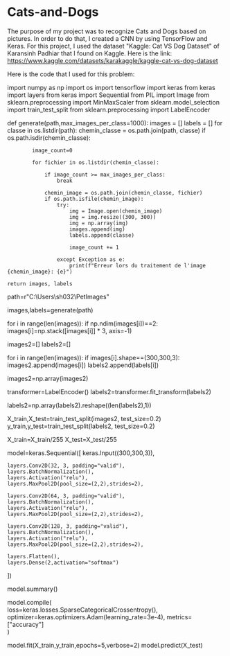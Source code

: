 # Cats-and-Dogs
The purpose of my project was to recognize Cats and Dogs based on pictures. In order to do that, I created a CNN by using TensorFlow and Keras.
For this project, I used the dataset "Kaggle: Cat VS Dog Dataset" of Karansinh Padhiar that I found on Kaggle. Here is the link: https://www.kaggle.com/datasets/karakaggle/kaggle-cat-vs-dog-dataset

Here is the code that I used for this problem:

import numpy as np
import os
import tensorflow
import keras
from keras import layers
from keras import Sequential
from PIL import Image
from sklearn.preprocessing import MinMaxScaler
from sklearn.model_selection import train_test_split
from sklearn.preprocessing import LabelEncoder


def generate(path,max_images_per_class=1000):
    images = []
    labels = []
    for classe in os.listdir(path):
        chemin_classe = os.path.join(path, classe)
        if os.path.isdir(chemin_classe):
            
            image_count=0
            
            for fichier in os.listdir(chemin_classe):
                
                if image_count >= max_images_per_class:
                    break
                
                chemin_image = os.path.join(chemin_classe, fichier)
                if os.path.isfile(chemin_image):
                    try:
                        img = Image.open(chemin_image)
                        img = img.resize((300, 300))
                        img = np.array(img)
                        images.append(img)
                        labels.append(classe)
                        
                        image_count += 1
                        
                    except Exception as e:
                        print(f"Erreur lors du traitement de l'image {chemin_image}: {e}")
                        
    return images, labels


path=r"C:\Users\sh032\PetImages"

images,labels=generate(path)

for i in range(len(images)):
    if np.ndim(images[i])==2:
        images[i]=np.stack([images[i]] * 3, axis=-1)


images2=[]
labels2=[]


for i in range(len(images)):
    if images[i].shape==(300,300,3):
        images2.append(images[i])
        labels2.append(labels[i])

images2=np.array(images2)


transformer=LabelEncoder()
labels2=transformer.fit_transform(labels2)


labels2=np.array(labels2).reshape((len(labels2),1))


X_train,X_test=train_test_split(images2, test_size=0.2)
y_train,y_test=train_test_split(labels2, test_size=0.2)

X_train=X_train/255
X_test=X_test/255



model=keras.Sequential([
    keras.Input((300,300,3)),
    
    layers.Conv2D(32, 3, padding="valid"),
    layers.BatchNormalization(),
    layers.Activation("relu"),
    layers.MaxPool2D(pool_size=(2,2),strides=2),
    
    layers.Conv2D(64, 3, padding="valid"),
    layers.BatchNormalization(),
    layers.Activation("relu"),
    layers.MaxPool2D(pool_size=(2,2),strides=2),
    
    layers.Conv2D(128, 3, padding="valid"),
    layers.BatchNormalization(),
    layers.Activation("relu"),
    layers.MaxPool2D(pool_size=(2,2),strides=2),
    
    layers.Flatten(),
    layers.Dense(2,activation="softmax")
       
])

model.summary()

model.compile(   
    loss=keras.losses.SparseCategoricalCrossentropy(),
    optimizer=keras.optimizers.Adam(learning_rate=3e-4),
    metrics=["accuracy"]    
    )

model.fit(X_train,y_train,epochs=5,verbose=2)
model.predict(X_test)
